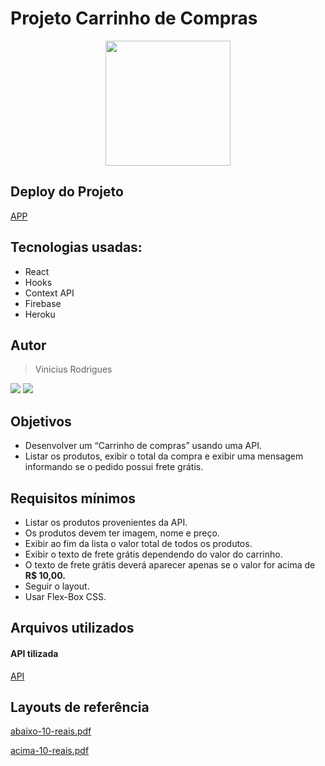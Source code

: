 # Projeto Carrinho de Compras

<div align=center>
 <img width=200 src='https://checkout.colombo.com.br/gif_carrinho.gif'/>
</div>

## Deploy do Projeto

[APP](https://vrodriguera-cart.herokuapp.com/)

## Tecnologias usadas:

- React
- Hooks
- Context API
- Firebase
- Heroku

## Autor

> Vinicius Rodrigues

<div>  
<a href="https://www.instagram.com/vini_vr_/" target="_blank"><img src="https://img.shields.io/badge/-Instagram-%23E4405F?style=for-the-badge&logo=instagram&logoColor=white" target="_blank"></a>  
<a href="https://www.linkedin.com/in/oviniciusrodrigues/" target="_blank"><img src="https://img.shields.io/badge/-LinkedIn-%230077B5?style=for-the-badge&logo=linkedin&logoColor=white" target="_blank"></a>  
</div> 

## Objetivos

- Desenvolver um “Carrinho de compras” usando uma API.
- Listar os produtos, exibir o total da compra e exibir uma mensagem informando se o pedido possui frete grátis.

## Requisitos mínimos

- Listar os produtos provenientes da API.
- Os produtos devem ter imagem, nome e preço.
- Exibir ao fim da lista o valor total de todos os produtos.
- Exibir o texto de frete grátis dependendo do valor do carrinho.
- O texto de frete grátis deverá aparecer apenas se o valor for acima de **R$ 10,00.**
- Seguir o layout.
- Usar Flex-Box CSS.

## Arquivos utilizados

#### API tilizada

[API](https://carts-64003-default-rtdb.firebaseio.com/carts.json)

## Layouts de referência

[abaixo-10-reais.pdf](https://s3-us-west-2.amazonaws.com/secure.notion-static.com/d32fad8d-ce46-4889-8c02-fee5d53c5eb2/abaixo-10-reais.pdf)

[acima-10-reais.pdf](https://s3-us-west-2.amazonaws.com/secure.notion-static.com/d6bdd2c6-d068-4645-bf47-558c0153ea93/acima-10-reais.pdf)
